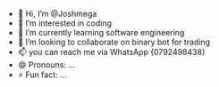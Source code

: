 - 👋 Hi, I’m @Joshmega
- 👀 I’m interested in coding
- 🌱 I’m currently learning software engineering 
- 💞️ I’m looking to collaborate on binary bot for trading 
- 📫 you can reach me via WhatsApp {0792498438}
- 😄 Pronouns: ...
- ⚡ Fun fact: ...

<!---
Joshmega/Joshmega is a ✨ special ✨ repository because its `README.md` (this file) appears on your GitHub profile.
You can click the Preview link to take a look at your changes.
--->
